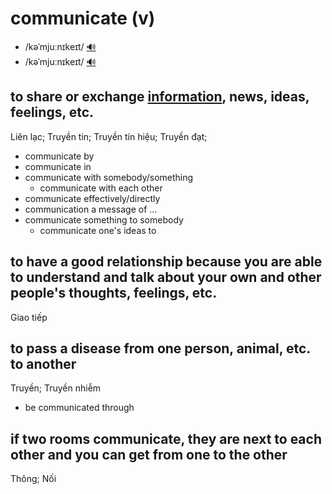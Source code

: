 # communicate (v)

- /kəˈmjuːnɪkeɪt/ [🔊](https://www.oxfordlearnersdictionaries.com/media/english/uk_pron/c/com/commu/communicate__gb_2.mp3)
- /kəˈmjuːnɪkeɪt/ [🔊](https://www.oxfordlearnersdictionaries.com/media/english/us_pron/c/com/commu/communicate__us_1.mp3)

## to share or exchange [information](../i/information-n.md#data-that-is-processed-stored-or-sent-by-a-computer-thông-tin), news, ideas, feelings, etc. 

Liên lạc; Truyền tin; Truyền tín hiệu; Truyền đạt;

- communicate by
- communicate in
- communicate with somebody/something
  - communicate with each other
- communicate effectively/directly
- communication a message of ...
- communicate something to somebody
  - communicate one's ideas to

## to have a good relationship because you are able to understand and talk about your own and other people's thoughts, feelings, etc.

Giao tiếp

## to pass a disease from one person, animal, etc. to another

Truyền; Truyền nhiễm

- be communicated through

## if two rooms communicate, they are next to each other and you can get from one to the other

Thông; Nối